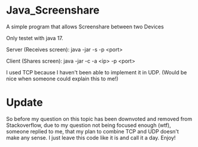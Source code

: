 # Java_Screenshare
A simple program that allows Screenshare between two Devices

Only testet with java 17.

Server (Receives screen):
java -jar -s -p \<port\>

Client (Shares screen):
java -jar -c -a \<ip\> -p \<port\>

I used TCP because I haven't been able to implement it in UDP.
(Would be nice when someone could explain this to me!)

# Update
So before my question on this topic has been downvoted and removed from Stackoverflow, due to my question not being focused enough (wtf), someone replied to me, that my plan to combine TCP and UDP doesn't make any sense. 
I just leave this code like it is and call it a day. Enjoy! 
